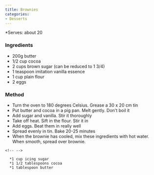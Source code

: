 ```yaml
---
title: Brownies
categories:
- Desserts
---
```







\*Serves: about 20

### Ingredients

* 200g butter
* 1/2 cup cocoa
* 2 cups brown sugar (can be reduced to 1 3/4)
* 1 teaspoon imitation vanilla essence
* 1 cup plain flour
* 2 eggs

### Method

-   Turn the oven to 180 degrees Celsius. Grease a 30 x 20 cm tin
-   Put butter and cocoa in a pig pan. Melt gently. Don't boil it
-   Add sugar and vanilla. Stir it thoroughly
-   Take off heat. Sift in the flour. Stir it in
-   Add eggs. Beat them in really well
-   Spread evenly in tin. Bake 20-25 minutes
-   When the brownie has cooled, mix these ingredients with hot water.
    When smooth, spread over brownie.

```{=html}
<!-- -->
```
      *1 cup icing sugar
      *1 1/2 tablespoons cocoa
      *1 tablespoon butter
